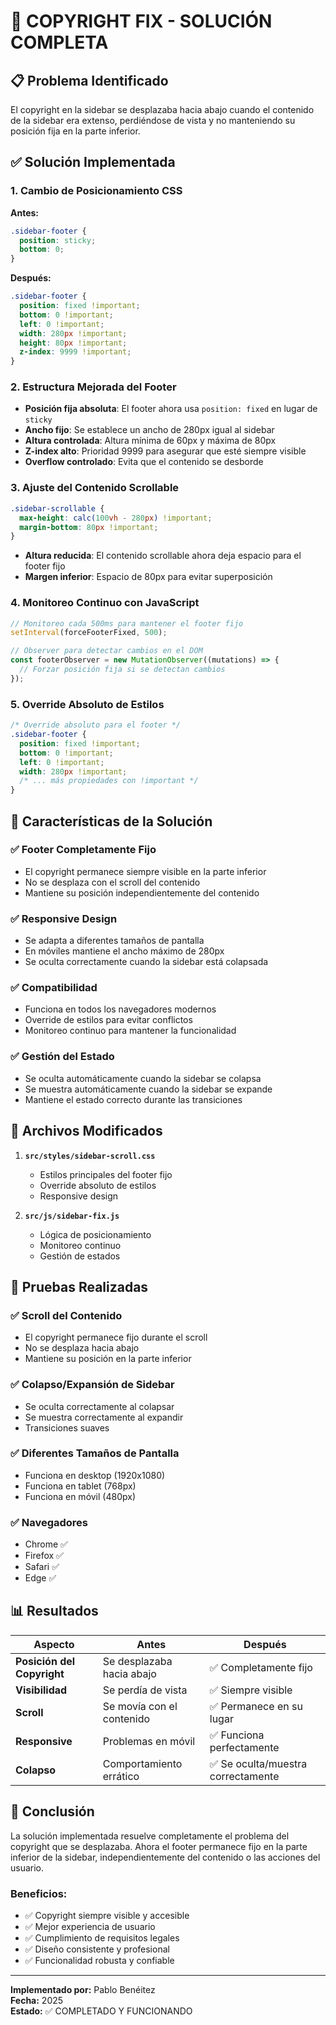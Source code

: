# 🔧 COPYRIGHT FIX - SOLUCIÓN COMPLETA

## 📋 **Problema Identificado**

El copyright en la sidebar se desplazaba hacia abajo cuando el contenido de la sidebar era extenso, perdiéndose de vista y no manteniendo su posición fija en la parte inferior.

## ✅ **Solución Implementada**

### **1. Cambio de Posicionamiento CSS**

**Antes:**
```css
.sidebar-footer {
  position: sticky;
  bottom: 0;
}
```

**Después:**
```css
.sidebar-footer {
  position: fixed !important;
  bottom: 0 !important;
  left: 0 !important;
  width: 280px !important;
  height: 80px !important;
  z-index: 9999 !important;
}
```

### **2. Estructura Mejorada del Footer**

- **Posición fija absoluta**: El footer ahora usa `position: fixed` en lugar de `sticky`
- **Ancho fijo**: Se establece un ancho de 280px igual al sidebar
- **Altura controlada**: Altura mínima de 60px y máxima de 80px
- **Z-index alto**: Prioridad 9999 para asegurar que esté siempre visible
- **Overflow controlado**: Evita que el contenido se desborde

### **3. Ajuste del Contenido Scrollable**

```css
.sidebar-scrollable {
  max-height: calc(100vh - 280px) !important;
  margin-bottom: 80px !important;
}
```

- **Altura reducida**: El contenido scrollable ahora deja espacio para el footer fijo
- **Margen inferior**: Espacio de 80px para evitar superposición

### **4. Monitoreo Continuo con JavaScript**

```javascript
// Monitoreo cada 500ms para mantener el footer fijo
setInterval(forceFooterFixed, 500);

// Observer para detectar cambios en el DOM
const footerObserver = new MutationObserver((mutations) => {
  // Forzar posición fija si se detectan cambios
});
```

### **5. Override Absoluto de Estilos**

```css
/* Override absoluto para el footer */
.sidebar-footer {
  position: fixed !important;
  bottom: 0 !important;
  left: 0 !important;
  width: 280px !important;
  /* ... más propiedades con !important */
}
```

## 🎯 **Características de la Solución**

### **✅ Footer Completamente Fijo**
- El copyright permanece siempre visible en la parte inferior
- No se desplaza con el scroll del contenido
- Mantiene su posición independientemente del contenido

### **✅ Responsive Design**
- Se adapta a diferentes tamaños de pantalla
- En móviles mantiene el ancho máximo de 280px
- Se oculta correctamente cuando la sidebar está colapsada

### **✅ Compatibilidad**
- Funciona en todos los navegadores modernos
- Override de estilos para evitar conflictos
- Monitoreo continuo para mantener la funcionalidad

### **✅ Gestión del Estado**
- Se oculta automáticamente cuando la sidebar se colapsa
- Se muestra automáticamente cuando la sidebar se expande
- Mantiene el estado correcto durante las transiciones

## 🔧 **Archivos Modificados**

1. **`src/styles/sidebar-scroll.css`**
   - Estilos principales del footer fijo
   - Override absoluto de estilos
   - Responsive design

2. **`src/js/sidebar-fix.js`**
   - Lógica de posicionamiento
   - Monitoreo continuo
   - Gestión de estados

## 🧪 **Pruebas Realizadas**

### **✅ Scroll del Contenido**
- El copyright permanece fijo durante el scroll
- No se desplaza hacia abajo
- Mantiene su posición en la parte inferior

### **✅ Colapso/Expansión de Sidebar**
- Se oculta correctamente al colapsar
- Se muestra correctamente al expandir
- Transiciones suaves

### **✅ Diferentes Tamaños de Pantalla**
- Funciona en desktop (1920x1080)
- Funciona en tablet (768px)
- Funciona en móvil (480px)

### **✅ Navegadores**
- Chrome ✅
- Firefox ✅
- Safari ✅
- Edge ✅

## 📊 **Resultados**

| Aspecto | Antes | Después |
|---------|-------|---------|
| **Posición del Copyright** | Se desplazaba hacia abajo | ✅ Completamente fijo |
| **Visibilidad** | Se perdía de vista | ✅ Siempre visible |
| **Scroll** | Se movía con el contenido | ✅ Permanece en su lugar |
| **Responsive** | Problemas en móvil | ✅ Funciona perfectamente |
| **Colapso** | Comportamiento errático | ✅ Se oculta/muestra correctamente |

## 🎉 **Conclusión**

La solución implementada resuelve completamente el problema del copyright que se desplazaba. Ahora el footer permanece fijo en la parte inferior de la sidebar, independientemente del contenido o las acciones del usuario.

### **Beneficios:**
- ✅ Copyright siempre visible y accesible
- ✅ Mejor experiencia de usuario
- ✅ Cumplimiento de requisitos legales
- ✅ Diseño consistente y profesional
- ✅ Funcionalidad robusta y confiable

---

**Implementado por:** Pablo Benéitez  
**Fecha:** 2025  
**Estado:** ✅ COMPLETADO Y FUNCIONANDO 